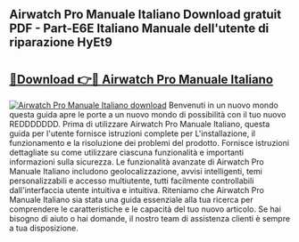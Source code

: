 ## Airwatch Pro Manuale Italiano Download gratuit PDF - Part-E6E Italiano Manuale dell'utente di riparazione HyEt9

# <h2><a href="http://dfdxyiz.blite.top/?on=Airwatch+Pro+Manuale+Italiano">🔗Download 👉🔴 Airwatch Pro Manuale Italiano</a></h2>

[![Airwatch Pro Manuale Italiano download](https://i.imgur.com/lujVjoI.png)](http://dfdxyiz.blite.top/?on=Airwatch+Pro+Manuale+Italiano)
Benvenuti in un nuovo mondo questa guida apre le porte a un nuovo mondo di possibilità con il tuo nuovo REDDDDDDD. Prima di utilizzare Airwatch Pro Manuale Italiano, questa guida per l'utente fornisce istruzioni complete per L'installazione, il funzionamento e la risoluzione dei problemi del prodotto. Fornisce istruzioni dettagliate su come utilizzare ciascuna funzionalità e importanti informazioni sulla sicurezza. Le funzionalità avanzate di Airwatch Pro Manuale Italiano includono geolocalizzazione, avvisi intelligenti, temi personalizzabili e accesso multiutente, tutti facilmente controllabili dall'interfaccia utente intuitiva e intuitiva. Riteniamo che Airwatch Pro Manuale Italiano sia stata una guida essenziale alla tua ricerca per comprendere le caratteristiche e le capacità del tuo nuovo articolo. Se hai bisogno di aiuto o hai domande, il nostro team di assistenza clienti è sempre a tua disposizione.
